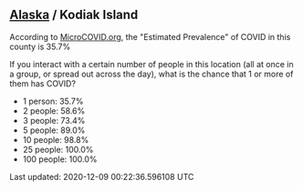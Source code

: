 
## [Alaska](/united-states/alaska) / Kodiak Island

According to [MicroCOVID.org](http://microcovid.org),
the "Estimated Prevalence" of COVID in this county is 35.7%

If you interact with a certain number of people in this location
(all at once in a group, or spread out across the day), what is the chance that
1 or more of them has COVID?

- 1 person: 35.7%
- 2 people: 58.6%
- 3 people: 73.4%
- 5 people: 89.0%
- 10 people: 98.8%
- 25 people: 100.0%
- 100 people: 100.0%

Last updated: 2020-12-09 00:22:36.596108 UTC
